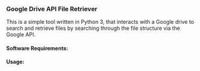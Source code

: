 
### Google Drive API File Retriever

This is a simple tool written in Python 3, that interacts with a Google drive to search and retrieve 
files by searching through the file structure via the Google API.

#### Software Requirements:

#### Usage:

